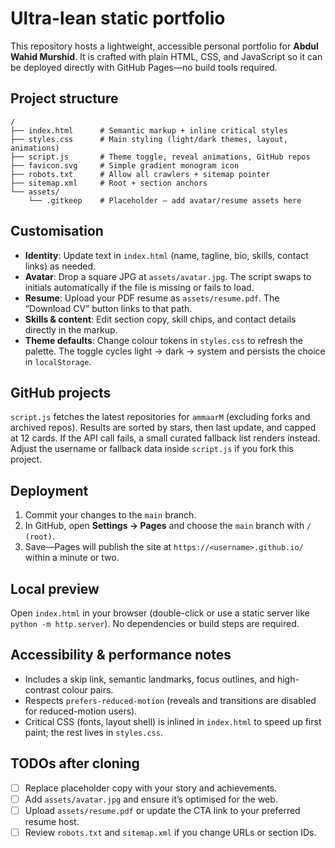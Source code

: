 # Ultra-lean static portfolio

This repository hosts a lightweight, accessible personal portfolio for **Abdul Wahid Murshid**. It is crafted with plain HTML, CSS, and JavaScript so it can be deployed directly with GitHub Pages—no build tools required.

## Project structure

```
/
├── index.html      # Semantic markup + inline critical styles
├── styles.css      # Main styling (light/dark themes, layout, animations)
├── script.js       # Theme toggle, reveal animations, GitHub repos
├── favicon.svg     # Simple gradient monogram icon
├── robots.txt      # Allow all crawlers + sitemap pointer
├── sitemap.xml     # Root + section anchors
└── assets/
    └── .gitkeep    # Placeholder – add avatar/resume assets here
```

## Customisation

- **Identity**: Update text in `index.html` (name, tagline, bio, skills, contact links) as needed.
- **Avatar**: Drop a square JPG at `assets/avatar.jpg`. The script swaps to initials automatically if the file is missing or fails to load.
- **Resume**: Upload your PDF resume as `assets/resume.pdf`. The “Download CV” button links to that path.
- **Skills & content**: Edit section copy, skill chips, and contact details directly in the markup.
- **Theme defaults**: Change colour tokens in `styles.css` to refresh the palette. The toggle cycles light → dark → system and persists the choice in `localStorage`.

## GitHub projects

`script.js` fetches the latest repositories for `ammaarM` (excluding forks and archived repos). Results are sorted by stars, then last update, and capped at 12 cards. If the API call fails, a small curated fallback list renders instead. Adjust the username or fallback data inside `script.js` if you fork this project.

## Deployment

1. Commit your changes to the `main` branch.
2. In GitHub, open **Settings → Pages** and choose the `main` branch with `/ (root)`.
3. Save—Pages will publish the site at `https://<username>.github.io/` within a minute or two.

## Local preview

Open `index.html` in your browser (double-click or use a static server like `python -m http.server`). No dependencies or build steps are required.

## Accessibility & performance notes

- Includes a skip link, semantic landmarks, focus outlines, and high-contrast colour pairs.
- Respects `prefers-reduced-motion` (reveals and transitions are disabled for reduced-motion users).
- Critical CSS (fonts, layout shell) is inlined in `index.html` to speed up first paint; the rest lives in `styles.css`.

## TODOs after cloning

- [ ] Replace placeholder copy with your story and achievements.
- [ ] Add `assets/avatar.jpg` and ensure it’s optimised for the web.
- [ ] Upload `assets/resume.pdf` or update the CTA link to your preferred resume host.
- [ ] Review `robots.txt` and `sitemap.xml` if you change URLs or section IDs.
